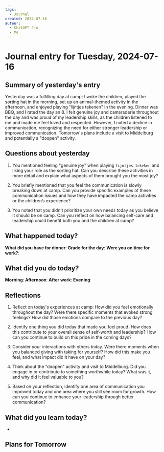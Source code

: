 ```yaml
---
tags:
  - Journal
created: 2024-07-16
auteur:
  - ChatGPT 4-o
  - Me
---
```

# Journal entry for Tuesday, 2024-07-16

## Summary of yesterday's entry

Yesterday was a fulfilling day at camp; I woke the children, played the sorting hat in the morning, set up an animal-themed activity in the afternoon, and enjoyed playing "lijntjes tekenen" in the evening. Dinner was BBQ, and I rated the day an 8. I felt genuine joy and camaraderie throughout the day and was proud of my leadership skills, as the children listened to me and made me feel loved and respected. However, I noted a decline in communication, recognizing the need for either stronger leadership or improved communication. Tomorrow's plans include a visit to Middelburg and potentially a "doopen" activity.

## Questions about yesterday

1. You mentioned feeling "genuine joy" when playing `lijntjes tekeken` and liking your role as the sorting hat. Can you describe these activities in more detail and explain what aspects of them brought you the most joy?

2. You briefly mentioned that you feel the communication is slowly breaking down at camp. Can you provide specific examples of these communication issues and how they have impacted the camp activities or the children’s experience?

3. You noted that you didn’t prioritize your own needs today as you believe it should be on camp. Can you reflect on how balancing self-care and leadership could benefit both you and the children at camp?

## What happened today?

**What did you have for dinner**: 
**Grade for the day**: 
**Were you on time for work?**:

## What did you do today?

**Morning**: 
**Afternoon**: 
**After work**: 
**Evening**: 

## Reflections

1. Reflect on today's experiences at camp: How did you feel emotionally throughout the day? Were there specific moments that evoked strong feelings? How did those emotions compare to the previous day?

2. Identify one thing you did today that made you feel proud. How does this contribute to your overall sense of self-worth and leadership? How can you continue to build on this pride in the coming days?

3. Consider your interactions with others today. Were there moments when you balanced giving with taking for yourself? How did this make you feel, and what impact did it have on your day?

4. Think about the "doopen" activity and visit to Middelburg. Did you engage in or contribute to something worthwhile today? What was it, and why did it feel valuable to you?

5. Based on your reflection, identify one area of communication you improved today and one area where you still see room for growth. How can you continue to enhance your leadership through better communication?

## What did you learn today?

- 

## Plans for Tomorrow
